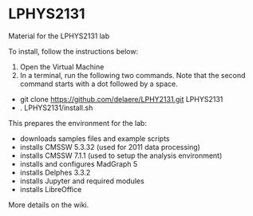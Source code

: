 # LPHYS2131
Material for the LPHYS2131 lab

To install, follow the instructions below:

1. Open the Virtual Machine
2. In a terminal, run the following two commands. Note that the second command starts with a dot followed by a space.
  - git clone https://github.com/delaere/LPHY2131.git LPHYS2131
  - . LPHYS2131/install.sh

This prepares the environment for the lab: 
- downloads samples files and example scripts
- installs CMSSW 5.3.32 (used for 2011 data processing)
- installs CMSSW 7.1.1 (used to setup the analysis environment)
- installs and configures MadGraph 5
- installs Delphes 3.3.2
- installs Jupyter and required modules
- installs LibreOffice

More details on the wiki.
